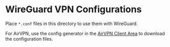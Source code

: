 # WireGuard VPN Configurations

Place `*.conf` files in this directory to use them with WireGuard.

For AirVPN, use the config generator in the [AirVPN Client Area](https://airvpn.org/client/) to download the configuration files.
